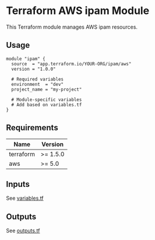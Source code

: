 # Terraform AWS ipam Module

This Terraform module manages AWS ipam resources.

## Usage

```hcl
module "ipam" {
  source  = "app.terraform.io/YOUR-ORG/ipam/aws"
  version = "1.0.0"
  
  # Required variables
  environment  = "dev"
  project_name = "my-project"
  
  # Module-specific variables
  # Add based on variables.tf
}
```

## Requirements

| Name | Version |
|------|---------|
| terraform | >= 1.5.0 |
| aws | >= 5.0 |

## Inputs

See [variables.tf](./variables.tf)

## Outputs

See [outputs.tf](./outputs.tf)
